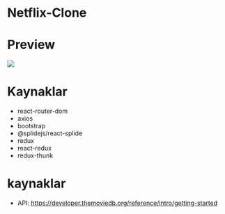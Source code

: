 # Netflix-Clone

# Preview

![]([public\netflix..gif](https://github.com/silan4/Netflix-Clone-redux/blob/main/public/netflix..gif))

# Kaynaklar

- react-router-dom
- axios
- bootstrap
- @splidejs/react-splide
- redux
- react-redux
- redux-thunk

# kaynaklar

- API: https://developer.themoviedb.org/reference/intro/getting-started


